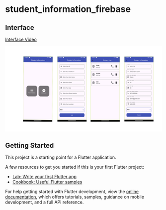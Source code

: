 # student_information_firebase

## Interface
[Interface Video](https://drive.google.com/file/d/1dALiqUkLYOv3g5ORagrVOttANm3Qut3F/view?usp=sharing)

![screenshot](assets/images/s_i.png) 

## Getting Started

This project is a starting point for a Flutter application.

A few resources to get you started if this is your first Flutter project:

- [Lab: Write your first Flutter app](https://docs.flutter.dev/get-started/codelab)
- [Cookbook: Useful Flutter samples](https://docs.flutter.dev/cookbook)

For help getting started with Flutter development, view the
[online documentation](https://docs.flutter.dev/), which offers tutorials,
samples, guidance on mobile development, and a full API reference.
